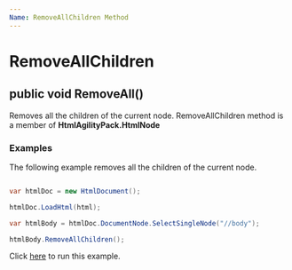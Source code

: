 ```yaml
---
Name: RemoveAllChildren Method
---
```


# RemoveAllChildren

## public void RemoveAll() 

Removes all the children of the current node. RemoveAllChildren method is a member of **HtmlAgilityPack.HtmlNode**

### Examples

The following example removes all the children of the current node.

```csharp

var htmlDoc = new HtmlDocument();

htmlDoc.LoadHtml(html);

var htmlBody = htmlDoc.DocumentNode.SelectSingleNode("//body");

htmlBody.RemoveAllChildren();

```

Click [here](https://dotnetfiddle.net/aFRmEy) to run this example.
